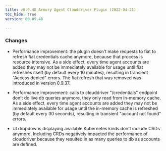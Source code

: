 ```yaml
---
title: v0.9.48 Armory Agent Clouddriver Plugin (2022-04-21)
toc_hide: true
version: 00.09.48

---
```


### Changes

* Performance improvement: the plugin doesn't make requests to fiat to refresh fiat credentials cache anymore, because that process is resource intensive. As a side effect, every time agent accounts are added they may not be immediately available for usage until fiat refreshes itself (by default every 10 minutes), resulting in transient "Access denied" errors. The fiat refresh that was removed was introduced in version 0.9.37.

* Performance improvement: calls to clouddriver "/credentials" endpoint don’t do live db queries anymore, they only read from in-memory cache. As a side effect, every time agent accounts are added they may not be immediately available for usage until the in-memory cache is refreshed (by default every 30 seconds), resulting in transient "account not found" errors.

* UI dropdowns displaying available Kubernetes kinds don't include CRDs anymore. Including CRDs negatively impacted the performance of clouddriver because they resulted in as many queries to db as accounts are defined.

